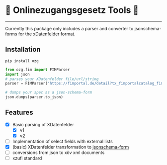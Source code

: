 # 🥔 Onlinezugangsgesetz Tools 🥔 
---
Currently this package only includes a parser and converter to jsonschema-forms for the [xDatenfelder](https://www.xrepository.de/api/xrepository/urn:xoev-de:fim:standard:xdatenfelder_2.0:dokument:XDatenfelder_Spezifikation) format.

## Installation
 
```
pip install ozg
```

```python
from ozg.fim import FIMParser
import json
# parses your XDatenfelder file/url/string
parser = FIMParser("https://fimportal.de/detail?tx_fimportalcatalog_fimsearch%5Baction%5D=download&tx_fimportalcatalog_fimsearch%5Bcontroller%5D=CatalogEntry&tx_fimportalcatalog_fimsearch%5BdocumentIndex%5D=1&tx_fimportalcatalog_fimsearch%5Bid%5D=DS00000123&cHash=0760c920aa906ab17ecef77281781f09")

# dumps your spec as a json-schema-form
json.dumps(parser.to_json)

```

## Features
- [x] Basic parsing of XDatenfelder
  - [X] v1
  - [X] v2
- [ ] Implementation of select fields with external lists
- [X] (basic) XDatenfelder transformation to [jsonschema-form](https://react-jsonschema-form.readthedocs.io/)
- [ ] conversions from json to xöv xml documents
- [ ] xzufi standard